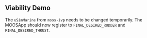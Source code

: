 Viability Demo
--------------

The `uSimMarine` from `moos-ivp` needs to be changed temporarily.
The MOOSApp should now register to `FINAL_DESIRED_RUDDER` and `FINAL_DESIRED_THRUST`.